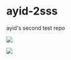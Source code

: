 # ayid-2sss
ayid's second test repo


![](https://github.com/GitHubPrivateBugBountyActionsV2/ayid/workflows/CITEST/badge.svg)


![](https://github.com/actions/hello-world/workflows/Greet%20Everyone/badge.svg)
